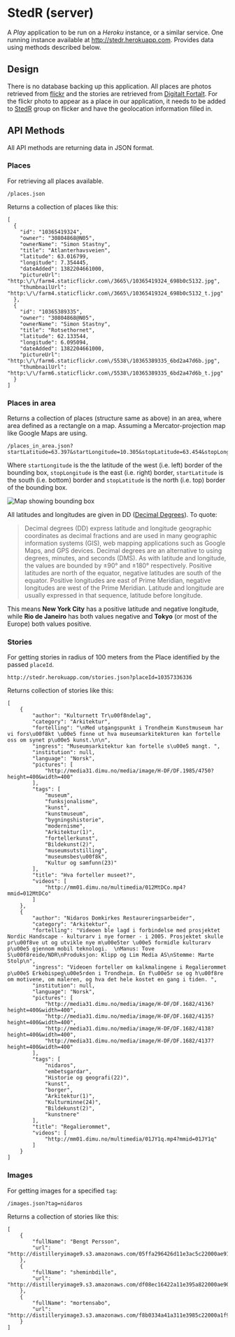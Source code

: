 StedR (server)
=============

A *Play* application to be run on a *Heroku* instance, or a similar service. One running instance available at http://stedr.herokuapp.com. Provides data using methods described below.

Design
------

There is no database backing up this application. All places are photos retrieved from [flickr](http://www.flickr.com/) and the stories are retrieved from [Digitalt Fortalt](http://digitaltfortalt.no/). For the flickr photo to appear as a place in our application, it needs to be added to [StedR](http://www.flickr.com/groups/2297124@N25/) group on flicker and have the geolocation information filled in.


API Methods
-----------

All API methods are returning data in JSON format.

### Places

For retrieving all places available.

    /places.json

Returns a collection of places like this:

    [
      {
        "id": "10365419324",
        "owner": "30804868@N05",
        "ownerName": "Simon Stastny",
        "title": "Atlanterhavsveien",
        "latitude": 63.016799,
        "longitude": 7.354445,
        "dateAdded": 1382204661000,
        "pictureUrl": "http:\/\/farm4.staticflickr.com\/3665\/10365419324_698b0c5132.jpg",
        "thumbnailUrl": "http:\/\/farm4.staticflickr.com\/3665\/10365419324_698b0c5132_t.jpg"
      },
      {
        "id": "10365389335",
        "owner": "30804868@N05",
        "ownerName": "Simon Stastny",
        "title": "Rotsethornet",
        "latitude": 62.133544,
        "longitude": 6.095094,
        "dateAdded": 1382204661000,
        "pictureUrl": "http:\/\/farm6.staticflickr.com\/5538\/10365389335_6bd2a47d6b.jpg",
        "thumbnailUrl": "http:\/\/farm6.staticflickr.com\/5538\/10365389335_6bd2a47d6b_t.jpg"
      }
    ]

### Places in area

Returns a collection of places (structure same as above) in an area, where area defined as a rectangle on a map. Assuming a Mercator-projection map like Google Maps are using.
  
    /places_in_area.json?startLatitude=63.397&startLongitude=10.305&stopLatitude=63.454&stopLongitude=10.492

Where `startLongitude` is the the latitude of the west (i.e. left) border of the bounding box, `stopLongitude` is the east (i.e. right) border, `startLatitude` is the south (i.e. bottom) border and `stopLatitude` is the north (i.e. top) border of the bounding box. 

![Map showing bounding box](http://i.imgur.com/GsKoPQZ.png)

All latitudes and longitudes are given in DD ([Decimal Degrees](http://en.wikipedia.org/wiki/Decimal_degrees)). To quote:

> Decimal degrees (DD) express latitude and longitude geographic coordinates as decimal fractions and are used in many geographic information systems (GIS), web mapping applications such as Google Maps, and GPS devices. Decimal degrees are an alternative to using degrees, minutes, and seconds (DMS). As with latitude and longitude, the values are bounded by ±90° and ±180° respectively.
> Positive latitudes are north of the equator, negative latitudes are south of the equator. Positive longitudes are east of Prime Meridian, negative longitudes are west of the Prime Meridian. Latitude and longitude are usually expressed in that sequence, latitude before longitude.

This means **New York City** has a positive latitude and negative longitude, while **Rio de Janeiro** has both values negative and **Tokyo** (or most of the Europe) both values positive.

### Stories

For getting stories in radius of 100 meters from the Place identified by the passed `placeId`.

    http://stedr.herokuapp.com/stories.json?placeId=10357336336

Returns collection of stories like this:

    [
        {
            "author": "Kulturnett Tr\u00f8ndelag",
            "category": "Arkitektur",
            "fortelling": "\nMed utgangspunkt i Trondheim Kunstmuseum har vi fors\u00f8kt \u00e5 finne ut hva museumsarkitekturen kan fortelle oss om synet p\u00e5 kunst.\n\n",
            "ingress": "Museumsarkitektur kan fortelle s\u00e5 mangt. ",
            "institution": null,
            "language": "Norsk",
            "pictures": [
                "http://media31.dimu.no/media/image/H-DF/DF.1985/4750?height=400&width=400"
            ],
            "tags": [
                "museum",
                "funksjonalisme",
                "kunst",
                "kunstmuseum",
                "bygningshistorie",
                "modernisme",
                "Arkitektur(1)",
                "fortellerkunst",
                "Bildekunst(2)",
                "museumsutstilling",
                "museumsbes\u00f8k",
                "Kultur og samfunn(23)"
            ],
            "title": "Hva forteller museet?",
            "videos": [
                "http://mm01.dimu.no/multimedia/012MtDCo.mp4?mmid=012MtDCo"
            ]
        },
        {
            "author": "Nidaros Domkirkes Restaureringsarbeider",
            "category": "Arkitektur",
            "fortelling": "Videoen ble lagd i forbindelse med prosjektet Nordic Handscape - kulturarv i nye former - i 2005. Prosjektet skulle pr\u00f8ve ut og utvikle nye m\u00e5ter \u00e5 formidle kulturarv p\u00e5 gjennom mobil teknologi.  \nManus: Tove S\u00f8reide/NDR\nProduksjon: Klipp og Lim Media AS\nStemme: Marte Stolp\n",
            "ingress": "Videoen forteller om kalkmalingene i Regalierommet p\u00e5 Erkebispeg\u00e5rden i Trondheim. En f\u00e5r se og h\u00f8re om motivene, om maleren, og hva det hele kostet en gang i tiden. ",
            "institution": null,
            "language": "Norsk",
            "pictures": [
                "http://media31.dimu.no/media/image/H-DF/DF.1682/4136?height=400&width=400",
                "http://media31.dimu.no/media/image/H-DF/DF.1682/4135?height=400&width=400",
                "http://media31.dimu.no/media/image/H-DF/DF.1682/4138?height=400&width=400",
                "http://media31.dimu.no/media/image/H-DF/DF.1682/4137?height=400&width=400"
            ],
            "tags": [
                "nidaros",
                "embetsgardar",
                "Historie og geografi(22)",
                "kunst",
                "borger",
                "Arkitektur(1)",
                "Kulturminne(24)",
                "Bildekunst(2)",
                "kunstnere"
            ],
            "title": "Regalierommet",
            "videos": [
                "http://mm01.dimu.no/multimedia/01JY1q.mp4?mmid=01JY1q"
            ]
        }
    ]


### Images

For getting images for a specified `tag`:

    /images.json?tag=nidaros
    
Returns a collection of stories like this:

    [
        {
            "fullName": "Bengt Persson",
            "url": "http://distilleryimage9.s3.amazonaws.com/05ffa296426d11e3ac5c22000ae91269_8.jpg"
        },
        {
            "fullName": "sheminbdille",
            "url": "http://distilleryimage9.s3.amazonaws.com/df08ec16422a11e395a822000ae90d43_7.jpg"
        },
        {
            "fullName": "mortensabo",
            "url": "http://distilleryimage3.s3.amazonaws.com/f8b0334a41a311e3985c22000a1f9ad3_8.jpg"
        }
    ]
